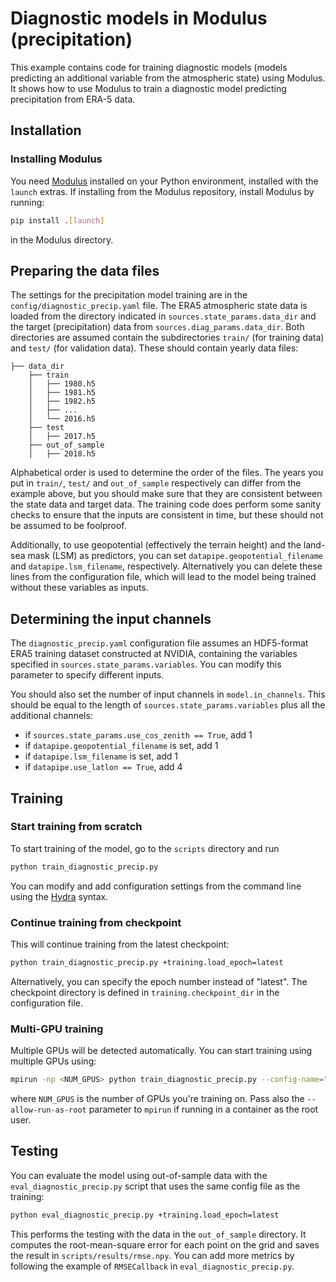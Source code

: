 # Diagnostic models in Modulus (precipitation)

This example contains code for training diagnostic models (models predicting an
additional variable from the atmospheric state) using Modulus. It shows how to use
Modulus to train a diagnostic model predicting precipitation from ERA-5 data.

## Installation

### Installing Modulus

You need [Modulus](https://github.com/NVIDIA/modulus) installed on your Python
environment, installed with the `launch` extras. If installing from the Modulus
repository, install Modulus by running:

```bash
pip install .[launch]
```

in the Modulus directory.

## Preparing the data files

The settings for the precipitation model training are in the
`config/diagnostic_precip.yaml` file. The ERA5 atmospheric state data is loaded from the
directory indicated in `sources.state_params.data_dir` and the target (precipitation)
data from `sources.diag_params.data_dir`. Both directories are assumed contain the
subdirectories `train/` (for training data) and `test/` (for validation data). These
should contain yearly data files:

```text
├── data_dir
    ├── train
    │   ├── 1980.h5
    │   ├── 1981.h5
    │   ├── 1982.h5
    │   ├── ...
    │   └── 2016.h5
    ├── test
    │   ├── 2017.h5
    ├── out_of_sample
    │   ├── 2018.h5
```

Alphabetical order is used to determine the order of the files. The years you put in
`train/`, `test/` and `out_of_sample` respectively can differ from the example above,
but you should make sure that they are consistent between the state data and target
data. The training code does perform some sanity checks to ensure that the inputs are
consistent in time, but these should not be assumed to be foolproof.

Additionally, to use geopotential (effectively the terrain height) and the land-sea mask
(LSM) as predictors, you can set `datapipe.geopotential_filename` and
`datapipe.lsm_filename`, respectively. Alternatively you can delete these lines from the
configuration file, which will lead to the model being trained without these variables
as inputs.

## Determining the input channels

The `diagnostic_precip.yaml` configuration file assumes an HDF5-format ERA5 training
dataset constructed at NVIDIA, containing the variables specified in
`sources.state_params.variables`. You can modify this parameter to specify different
inputs.

You should also set the number of input channels in `model.in_channels`. This should be
equal to the length of `sources.state_params.variables` plus all the additional
channels:

* if `sources.state_params.use_cos_zenith == True`, add 1
* if `datapipe.geopotential_filename` is set, add 1
* if `datapipe.lsm_filename` is set, add 1
* if `datapipe.use_latlon == True`, add 4

## Training

### Start training from scratch

To start training of the model, go to the `scripts` directory and run

```bash
python train_diagnostic_precip.py
```

You can modify and add configuration settings from the command line using the
[Hydra](https://hydra.cc/) syntax.

### Continue training from checkpoint

This will continue training from the latest checkpoint:

```bash
python train_diagnostic_precip.py +training.load_epoch=latest
```

Alternatively, you can specify the epoch number instead of "latest". The checkpoint
directory is defined in `training.checkpoint_dir` in the configuration file.

### Multi-GPU training

Multiple GPUs will be detected automatically. You can start training using multiple GPUs
using:

```bash
mpirun -np <NUM_GPUS> python train_diagnostic_precip.py --config-name="diagnostic_precip.yaml"
```

where `NUM_GPUS` is the number of GPUs you're training on. Pass also the
`--allow-run-as-root` parameter to `mpirun` if running in a container as the root user.

## Testing

You can evaluate the model using out-of-sample data with the `eval_diagnostic_precip.py`
script that uses the same config file as the training:

```bash
python eval_diagnostic_precip.py +training.load_epoch=latest
```

This performs the testing with the data in the `out_of_sample` directory. It computes
the root-mean-square error for each point on the grid and saves the result in
`scripts/results/rmse.npy`. You can add more metrics by following the example of
`RMSECallback` in `eval_diagnostic_precip.py`.
